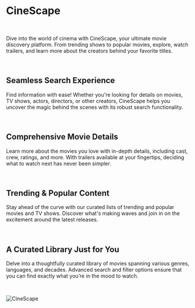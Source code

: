 # CineScape
<br>
<p>Dive into the world of cinema with CineScape, your ultimate movie discovery platform. From trending shows to popular movies, explore, watch trailers, and learn more about the creators behind your favorite titles.</p>
<br>

## Seamless Search Experience
<p>Find information with ease! Whether you're looking for details on movies, TV shows, actors, directors, or other creators, CineScape helps you uncover the magic behind the scenes with its robust search functionality.</p>

<br>

## Comprehensive Movie Details
<p>Learn more about the movies you love with in-depth details, including cast, crew, ratings, and more. With trailers available at your fingertips, deciding what to watch next has never been simpler.</p>

<br>

## Trending & Popular Content
<p>Stay ahead of the curve with our curated lists of trending and popular movies and TV shows. Discover what's making waves and join in on the excitement around the latest releases.</p>

<br>

## A Curated Library Just for You
<p>Delve into a thoughtfully curated library of movies spanning various genres, languages, and decades. Advanced search and filter options ensure that you can find exactly what you’re in the mood to watch.</p>

<br>

![CineScape](./src/assets/HomePage.png)